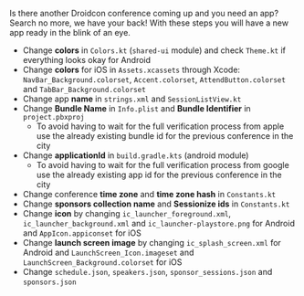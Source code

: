 Is there another Droidcon conference coming up and you need an app? Search no more, we have your back! With these steps you will have a new
app ready in the blink of an eye.

- Change **colors** in `Colors.kt` (`shared-ui` module) and check `Theme.kt` if everything looks okay for Android
- Change **colors** for iOS in `Assets.xcassets` through Xcode: `NavBar_Background.colorset`, `Accent.colorset`, `AttendButton.colorset`
  and `TabBar_Background.colorset`
- Change app **name** in `strings.xml` and `SessionListView.kt`
- Change **Bundle Name** in `Info.plist` and **Bundle Identifier** in `project.pbxproj`
  - To avoid having to wait for the full verification process from apple use the already existing bundle id for the previous conference in
    the city
- Change **applicationId** in `build.gradle.kts` (android module)
  - To avoid having to wait for the full verification process from google use the already existing app id for the previous conference in the
    city
- Change conference **time zone** and **time zone hash** in `Constants.kt`
- Change **sponsors collection name** and **Sessionize ids** in `Constants.kt`
- Change **icon** by changing `ic_launcher_foreground.xml`, `ic_launcher_background.xml` and `ic_launcher-playstore.png` for Android and
  `AppIcon.appiconset` for iOS
- Change **launch screen image** by changing `ic_splash_screen.xml` for Android and `LaunchScreen_Icon.imageset` and
  `LaunchScreen_Background.colorset` for iOS
- Change `schedule.json`, `speakers.json`, `sponsor_sessions.json` and `sponsors.json`
